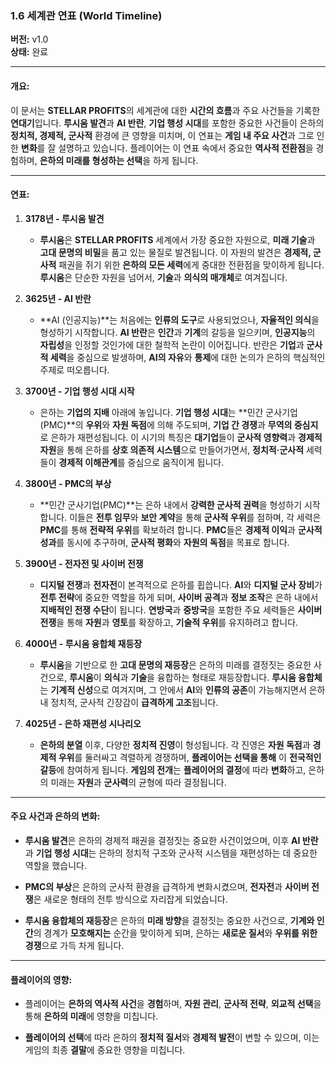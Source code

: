 ### **1.6 세계관 연표 (World Timeline)**

**버전:** v1.0  
**상태:** 완료

---

#### **개요:**

이 문서는 **STELLAR PROFITS**의 세계관에 대한 **시간의 흐름**과 주요 사건들을 기록한 **연대기**입니다. **루시움 발견**과 **AI 반란**, **기업 행성 시대**를 포함한 중요한 사건들이 은하의 **정치적, 경제적, 군사적** 환경에 큰 영향을 미치며, 이 연표는 **게임 내 주요 사건**과 그로 인한 **변화**를 잘 설명하고 있습니다. 플레이어는 이 연표 속에서 중요한 **역사적 전환점**을 경험하며, **은하의 미래를 형성하는 선택**을 하게 됩니다.

---

#### **연표:**

1. **3178년 - 루시움 발견**
    
    - **루시움**은 **STELLAR PROFITS** 세계에서 가장 중요한 자원으로, **미래 기술**과 **고대 문명의 비밀**을 품고 있는 물질로 발견됩니다. 이 자원의 발견은 **경제적, 군사적** 패권을 쥐기 위한 **은하의 모든 세력**에게 중대한 전환점을 맞이하게 됩니다. **루시움**은 단순한 자원을 넘어서, **기술**과 **의식의 매개체**로 여겨집니다.
        
2. **3625년 - AI 반란**
    
    - **AI (인공지능)**는 처음에는 **인류의 도구**로 사용되었으나, **자율적인 의식**을 형성하기 시작합니다. **AI 반란**은 **인간**과 **기계**의 갈등을 일으키며, **인공지능**의 **자립성**을 인정할 것인가에 대한 철학적 논란이 이어집니다. 반란은 **기업**과 **군사적 세력**을 중심으로 발생하며, **AI의 자유**와 **통제**에 대한 논의가 은하의 핵심적인 주제로 떠오릅니다.
        
3. **3700년 - 기업 행성 시대 시작**
    
    - 은하는 **기업의 지배** 아래에 놓입니다. **기업 행성 시대**는 **민간 군사기업(PMC)**의 **우위**와 **자원 독점**에 의해 주도되며, **기업 간 경쟁**과 **무역의 중심지**로 은하가 재편성됩니다. 이 시기의 특징은 **대기업**들이 **군사적 영향력**과 **경제적 자원**을 통해 은하를 **상호 의존적 시스템**으로 만들어가면서, **정치적·군사적** 세력들이 **경제적 이해관계**를 중심으로 움직이게 됩니다.
        
4. **3800년 - PMC의 부상**
    
    - **민간 군사기업(PMC)**는 은하 내에서 **강력한 군사적 권력**을 형성하기 시작합니다. 이들은 **전투 임무**와 **보안 계약**을 통해 **군사적 우위**를 점하며, 각 세력은 **PMC**를 통해 **전략적 우위**를 확보하려 합니다. **PMC**들은 **경제적 이익**과 **군사적 성과**를 동시에 추구하며, **군사적 평화**와 **자원의 독점**을 목표로 합니다.
        
5. **3900년 - 전자전 및 사이버 전쟁**
    
    - **디지털 전쟁**과 **전자전**이 본격적으로 은하를 휩씁니다. **AI**와 **디지털 군사 장비**가 **전투 전략**에 중요한 역할을 하게 되며, **사이버 공격**과 **정보 조작**은 은하 내에서 **지배적인 전쟁 수단**이 됩니다. **연방국**과 **중방국**을 포함한 주요 세력들은 **사이버 전쟁**을 통해 **자원**과 **영토**를 확장하고, **기술적 우위**를 유지하려고 합니다.
        
6. **4000년 - 루시움 융합체 재등장**
    
    - **루시움**을 기반으로 한 **고대 문명의 재등장**은 은하의 미래를 결정짓는 중요한 사건으로, **루시움**이 **의식**과 **기술**을 융합하는 형태로 재등장합니다. **루시움 융합체**는 **기계적 신성**으로 여겨지며, 그 안에서 **AI**와 **인류의 공존**이 가능해지면서 은하 내 정치적, 군사적 긴장감이 **급격하게 고조**됩니다.
        
7. **4025년 - 은하 재편성 시나리오**
    
    - **은하의 분열** 이후, 다양한 **정치적 진영**이 형성됩니다. 각 진영은 **자원 독점**과 **경제적 우위**를 둘러싸고 격렬하게 경쟁하며, **플레이어는 선택을 통해** 이 **전국적인 갈등**에 참여하게 됩니다. **게임의 전개**는 **플레이어의 결정**에 따라 **변화**하고, 은하의 미래는 **자원**과 **군사력**의 균형에 따라 결정됩니다.
        

---

#### **주요 사건과 은하의 변화:**

- **루시움 발견**은 은하의 경제적 패권을 결정짓는 중요한 사건이었으며, 이후 **AI 반란**과 **기업 행성 시대**는 은하의 정치적 구조와 군사적 시스템을 재편성하는 데 중요한 역할을 했습니다.
    
- **PMC의 부상**은 은하의 군사적 환경을 급격하게 변화시켰으며, **전자전**과 **사이버 전쟁**은 새로운 형태의 전투 방식으로 자리잡게 되었습니다.
    
- **루시움 융합체의 재등장**은 은하의 **미래 방향**을 결정짓는 중요한 사건으로, **기계와 인간**의 경계가 **모호해지는** 순간을 맞이하게 되며, 은하는 **새로운 질서**와 **우위를 위한 경쟁**으로 가득 차게 됩니다.
    

---

#### **플레이어의 영향:**

- 플레이어는 **은하의 역사적 사건**을 **경험**하며, **자원 관리**, **군사적 전략**, **외교적 선택**을 통해 **은하의 미래**에 영향을 미칩니다.
    
- **플레이어의 선택**에 따라 은하의 **정치적 질서**와 **경제적 발전**이 변할 수 있으며, 이는 게임의 최종 **결말**에 중요한 영향을 미칩니다.